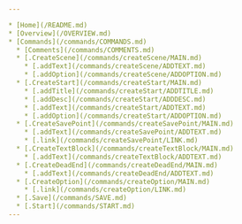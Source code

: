 ```yaml
---

* [Home](/README.md)
* [Overview](/OVERVIEW.md)
* [Commands](/commands/COMMANDS.md)
  * [Comments](/commands/COMMENTS.md)
  * [.CreateScene](/commands/createScene/MAIN.md)
    * [.addText](/commands/createScene/ADDTEXT.md)
    * [.addOption](/commands/createScene/ADDOPTION.md)
  * [.CreateStart](/commands/createStart/MAIN.md)
    * [.addTitle](/commands/createStart/ADDTITLE.md)
    * [.addDesc](/commands/createStart/ADDDESC.md)
    * [.addText](/commands/createStart/ADDTEXT.md)
    * [.addOption](/commands/createStart/ADDOPTION.md)
  * [.CreateSavePoint](/commands/createSavePoint/MAIN.md)
    * [.addText](/commands/createSavePoint/ADDTEXT.md)
    * [.link](/commands/createSavePoint/LINK.md)
  * [.CreateTextBlock](/commands/createTextBlock/MAIN.md)
    * [.addText](/commands/createTextBlock/ADDTEXT.md)
  * [.CreateDeadEnd](/commands/createDeadEnd/MAIN.md)
    * [.addText](/commands/createDeadEnd/ADDTEXT.md)
  * [.CreateOption](/commands/createOption/MAIN.md)
    * [.link](/commands/createOption/LINK.md)
  * [.Save](/commands/SAVE.md)
  * [.Start](/commands/START.md)
---
```

